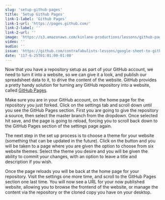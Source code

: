 ```yaml
---
slug: 'setup-github-pages'
title: 'Setup Github Pages'
link-1-label: 'Github Pages'
link-1-url: 'https://pages.github.com/'
link-2-label: ''
link-2-url: ''
image: 'https://s3.amazonaws.com/kinlane-productions/lessons/github-pages-setup-in-settings.png'
video: ''
audio: ''
issue: 'https://github.com/contrafabulists-lessons/google-sheet-to-github-website/issues/7'
date: '117-6-25T01:01:00-01:00'
---
```

Now that you have a repository setup as part of your GitHub account, we need to turn it into a website, so we can give it a look, and publish our spreadsheet data to it, to drive the content of the website. GitHub provides a pretty handy solution for turning any GitHub repository into a website, called [GitHub Pages](https://pages.github.com/).

Make sure you are in your GitHub account, on the home page for the repository you just forked. Click on the settings tab and scroll down until you see the GitHub Pages section. First you are going to give the repository a source, then select the master branch from the dropdown. Once selected hit save, and the page is going to reload, forcing you to scroll back down to the GitHub Pages section of the settings page again.

The next step in the set up process is to choose a theme for your website (something that can be updated in the future). Click on the button and you will be taken to a page where you are given the option to choose from six website themes. Select the theme you desire and you will be given the ability to commit your changes, with an option to leave a title and description if you wish.

Once the page reloads you will be back at the home page for your repository. Visit the settings one more time, and scroll to the GitHub Pages section one last time. You will now see a URL for your now published website, allowing you to browse the frontend of the website, or manage the content via the repository or the cloned copy you have on your desktop. 

